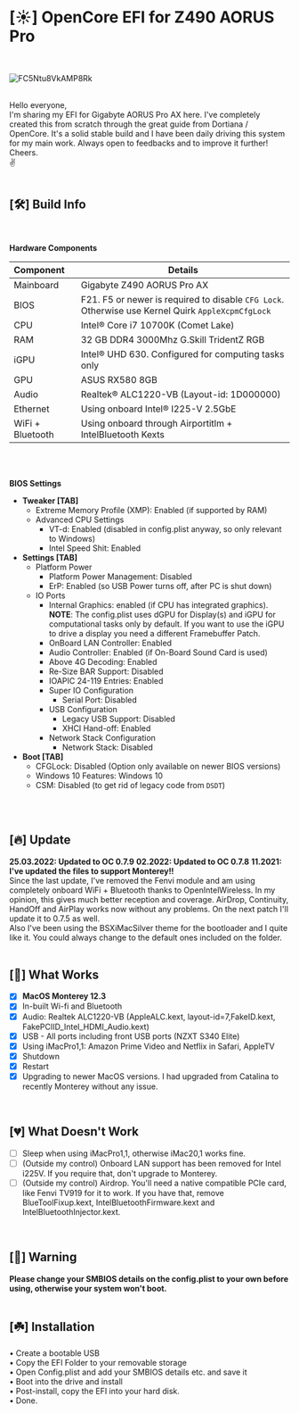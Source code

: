 # [☀️] OpenCore EFI for Z490 AORUS Pro
</br>

![FC5Ntu8VkAMP8Rk](https://user-images.githubusercontent.com/9656361/140409328-7013ee8b-adf0-476d-8db7-5b46ff1ccae1.jpeg)
</br>
</br>

Hello everyone,</br>
I'm sharing my EFI for Gigabyte AORUS Pro AX here. I've completely created this from scratch through the great guide from Dortiana / OpenCore. It's a solid stable build and I have been daily driving this system for my main work. Always open to feedbacks and to improve it further!</br>
Cheers.</br>
✌️</br>
</br>

## [🛠] Build Info
</br>

**Hardware Components**

| Component           | Details                                                 |
| :-------------------|-------------------------------------------------------- |
| Mainboard           | Gigabyte Z490 AORUS Pro AX |
| BIOS		      | F21. F5 or newer is required to disable `CFG Lock`. Otherwise use Kernel Quirk `AppleXcpmCfgLock`|
| CPU                 | Intel® Core i7 10700K (Comet Lake)|
| RAM                 | 32 GB DDR4 3000Mhz G.Skill TridentZ RGB |
| iGPU		      | Intel® UHD 630. Configured for computing tasks only |
| GPU                 | ASUS RX580 8GB |
| Audio               | Realtek® ALC1220-VB (Layout-id: 1D000000) |
| Ethernet            | Using onboard Intel® I225-V 2.5GbE |
| WiFi + Bluetooth    | Using onboard through Airportitlm + IntelBluetooth Kexts |

</br>
</br>

**BIOS Settings**

* **Tweaker [TAB]**
	* Extreme Memory Profile (XMP): Enabled (if supported by RAM)
	* Advanced CPU Settings
		* VT-d: Enabled (disabled in config.plist anyway, so only relevant to Windows)
		* Intel Speed Shit: Enabled
* **Settings [TAB]**
	* Platform Power
		* Platform Power Management: Disabled
		* ErP: Enabled (so USB Power turns off, after PC is shut down)
	* IO Ports
		* Internal Graphics: enabled (if CPU has integrated graphics). **NOTE**: The config.plist uses dGPU for Display(s) and iGPU for computational tasks only by default. If you want to use the iGPU to drive a display you need a different Framebuffer Patch.
		* OnBoard LAN Controller: Enabled
		* Audio Controller: Enabled (if On-Board Sound Card is used)
		* Above 4G Decoding: Enabled
		* Re-Size BAR Support: Disabled
		* IOAPIC 24-119 Entries: Enabled
		* Super IO Configuration
			* Serial Port: Disabled
		* USB Configuration
			* Legacy USB Support: Disabled
			* XHCI Hand-off: Enabled
		* Network Stack Configuration
			* Network Stack: Disabled
* **Boot [TAB]**
	* CFGLock: Disabled (Option only available on newer BIOS versions)
	* Windows 10 Features: Windows 10 
	* CSM: Disabled (to get rid of legacy code from `DSDT`)
</details>
</br>
</br>

## [🔥] Update

**25.03.2022: Updated to OC 0.7.9**
**02.2022: Updated to OC 0.7.8**
**11.2021: I've updated the files to support Monterey!!**
</br>
Since the last update, I've removed the Fenvi module and am using completely onboard WiFi + Bluetooth thanks to OpenIntelWireless. In my opinion, this gives much better reception and coverage. AirDrop, Continuity, HandOff and AirPlay works now without any problems. On the next patch I'll update it to 0.7.5 as well.
</br>
Also I've been using the BSXiMacSilver theme for the bootloader and I quite like it. You could always change to the default ones included on the folder.
</br>
</br>

## [💚] What Works
- [x] **MacOS Monterey 12.3**
- [x] In-built Wi-fi and Bluetooth
- [x] Audio: Realtek ALC1220-VB (AppleALC.kext, layout-id=7,FakeID.kext, FakePCIID_Intel_HDMI_Audio.kext)
- [x] USB - All ports including front USB ports (NZXT S340 Elite)
- [x] Using iMacPro1,1: Amazon Prime Video and Netflix in Safari, AppleTV
- [x] Shutdown
- [x] Restart
- [x] Upgrading to newer MacOS versions. I had upgraded from Catalina to recently Monterey without any issue.
</br>

## [💔] What Doesn't Work
- [ ] Sleep when using iMacPro1,1, otherwise iMac20,1 works fine.
- [ ] (Outside my control) Onboard LAN support has been removed for Intel i225V. If you require that, don't upgrade to Monterey.
- [ ] (Outside my control) Airdrop. You'll need a native compatible PCIe card, like Fenvi TV919 for it to work. If you have that, remove BlueToolFixup.kext, IntelBluetoothFirmware.kext and IntelBluetoothInjector.kext.
</br>

## [🚨] Warning
**Please change your SMBIOS details on the config.plist to your own before using, otherwise your system won't boot.**
</br>
</br>

## [☘️] Installation
• Create a bootable USB</br>
• Copy the EFI Folder to your removable storage</br>
• Open Config.plist and add your SMBIOS details etc. and save it</br>
• Boot into the drive and install</br>
• Post-install, copy the EFI into your hard disk.</br>
• Done.
